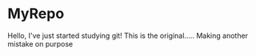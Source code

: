 # MyRepo
Hello, I've just started studying git!
This is the original.....
Making another mistake on purpose
